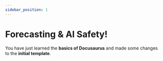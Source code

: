 ```yaml
---
sidebar_position: 1
---
```


# Forecasting & AI Safety!

You have just learned the **basics of Docusaurus** and made some changes to the **initial template**.

